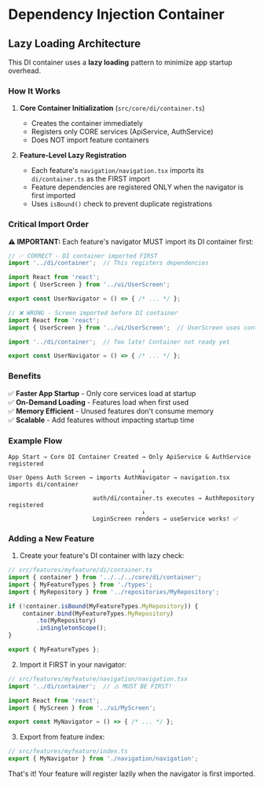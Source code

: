 # Dependency Injection Container

## Lazy Loading Architecture

This DI container uses a **lazy loading** pattern to minimize app startup overhead.

### How It Works

1. **Core Container Initialization** (`src/core/di/container.ts`)
   - Creates the container immediately
   - Registers only CORE services (ApiService, AuthService)
   - Does NOT import feature containers

2. **Feature-Level Lazy Registration**
   - Each feature's `navigation/navigation.tsx` imports its `di/container.ts` as the FIRST import
   - Feature dependencies are registered ONLY when the navigator is first imported
   - Uses `isBound()` check to prevent duplicate registrations

### Critical Import Order

**⚠️ IMPORTANT:** Each feature's navigator MUST import its DI container first:

```typescript
// ✅ CORRECT - DI container imported FIRST
import '../di/container';  // This registers dependencies

import React from 'react';
import { UserScreen } from '../ui/UserScreen';

export const UserNavigator = () => { /* ... */ };
```

```typescript
// ❌ WRONG - Screen imported before DI container
import React from 'react';
import { UserScreen } from '../ui/UserScreen';  // UserScreen uses container!

import '../di/container';  // Too late! Container not ready yet

export const UserNavigator = () => { /* ... */ };
```

### Benefits

✅ **Faster App Startup** - Only core services load at startup  
✅ **On-Demand Loading** - Features load when first used  
✅ **Memory Efficient** - Unused features don't consume memory  
✅ **Scalable** - Add features without impacting startup time  

### Example Flow

```
App Start → Core DI Container Created → Only ApiService & AuthService registered
                                      ↓
User Opens Auth Screen → imports AuthNavigator → navigation.tsx imports di/container
                                      ↓
                        auth/di/container.ts executes → AuthRepository registered
                                      ↓
                        LoginScreen renders → useService works! ✅
```

### Adding a New Feature

1. Create your feature's DI container with lazy check:
```typescript
// src/features/myfeature/di/container.ts
import { container } from '../../../core/di/container';
import { MyFeatureTypes } from './types';
import { MyRepository } from '../repositories/MyRepository';

if (!container.isBound(MyFeatureTypes.MyRepository)) {
    container.bind(MyFeatureTypes.MyRepository)
        .to(MyRepository)
        .inSingletonScope();
}

export { MyFeatureTypes };
```

2. Import it FIRST in your navigator:
```typescript
// src/features/myfeature/navigation/navigation.tsx
import '../di/container';  // ⚠️ MUST BE FIRST!

import React from 'react';
import { MyScreen } from '../ui/MyScreen';

export const MyNavigator = () => { /* ... */ };
```

3. Export from feature index:
```typescript
// src/features/myfeature/index.ts
export { MyNavigator } from './navigation/navigation';
```

That's it! Your feature will register lazily when the navigator is first imported.

